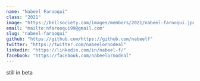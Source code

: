 ```yaml
---
name: "Nabeel Farooqui"
class: "2021"
image: "https://bellsociety.com/images/members/2021/nabeel-farooqui.jpg"
email: "mailto:nfarooqui99@gmail.com"
slug: "nabeel-farooqui"
github: "https://github.com/https://github.com/nabeelf"
twitter: "https://twitter.com/nabeelornodeal"
linkedin: "https://linkedin.com/in/nabeel-f/"
facebook: "https://facebook.com/nabeelornodeal"
---
```

still in beta